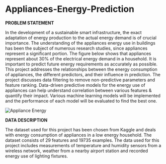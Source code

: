 # Appliances-Energy-Prediction

**PROBLEM STATEMENT**

In the development of a sustainable smart infrastructure, the exact adaptation of energy production to the actual energy demand is of crucial importance. The understanding of the appliances energy use in buildings has been the subject of numerous research studies, since appliances represent a significant portion. The figure below shows that appliances represent about 30% of the electrical energy demand in a household. It is important to predict future energy requirements as accurately as possible. This project addresses the relationships between the energy consumption of appliances, the different predictors, and their influence in prediction. The project discusses data filtering to remove non-predictive parameters and feature ranking. Data-driven predictive models for the energy use of appliances can help understand correlation between various features & quantify their impact. Various machine learning models will be implemented and the performance of each model will be evaluated to find the best one.

![Appliance Energy](Appliance.jpg)



**DATA DESCRIPTION**

The dataset used for this project has been chosen from Kaggle and deals with energy consumption of appliances in a low energy household. The dataset consists of 29 features and 19735 examples. The data used for this project includes measurements of temperature and humidity sensors from a wireless network, weather from a nearby airport station and recorded energy use of lighting fixtures. 
